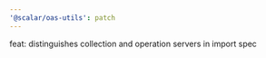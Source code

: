 ```yaml
---
'@scalar/oas-utils': patch
---
```


feat: distinguishes collection and operation servers in import spec
